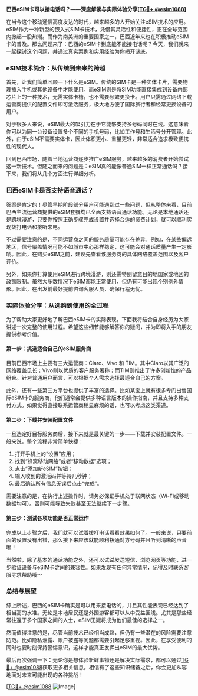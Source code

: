 **巴西eSIM卡可以接电话吗？——深度解读与实际体验分享[[TG💪+ @esim1088](https://t.me/s/esim1088)]**

在当今这个移动通信高度发达的时代，越来越多的人开始关注eSIM技术的应用。eSIM作为一种新型的嵌入式SIM卡技术，凭借其灵活性和便捷性，正在全球范围内掀起一股热潮。而作为南美洲的重要国家之一，巴西近年来也在积极推动eSIM卡的普及。那么问题来了：巴西的eSIM卡到底能不能接电话呢？今天，我们就来一起探讨这个问题，并通过真实案例和实用经验为你揭开谜底。

### eSIM技术简介：从传统到未来的跨越

首先，让我们简单回顾一下什么是eSIM。传统的SIM卡是一种实体卡片，需要物理插入手机或其他设备中才能使用。而eSIM则是将SIM功能直接集成到设备内部芯片上的一种技术，无需实体卡槽，也不需要频繁更换卡。用户只需通过网络下载运营商提供的配置文件即可激活服务，极大地方便了国际旅行者和经常更换设备的用户。

对于很多人来说，eSIM最大的吸引力在于它能够支持多号码同时在线。这意味着你可以为同一台设备设置多个不同的手机号码，比如工作号和生活号分开管理。此外，由于eSIM不需要实体卡，因此体积更小、重量更轻，非常适合追求极致便携性的现代人。

回到巴西市场，随着当地运营商逐步推广eSIM服务，越来越多的消费者开始尝试这一新技术。但随之而来的问题是：eSIM真的能像普通SIM一样正常通话吗？接下来，我们将从几个方面进行详细分析。

### 巴西eSIM卡是否支持语音通话？

答案是肯定的！尽管早期阶段部分用户可能遇到过一些问题，但从整体来看，目前巴西主流运营商提供的eSIM套餐均已全面支持语音通话功能。无论是本地通话还是跨境漫游，只要你按照正确步骤完成设置并选择合适的资费计划，就可以顺利实现拨打电话和接听来电。

不过需要注意的是，不同运营商之间的服务质量可能存在差异。例如，在某些偏远地区，信号覆盖情况可能不如城市中心那样稳定，这可能会对通话质量产生一定影响。因此，在购买eSIM之前，建议先查看该服务商的具体网络覆盖范围以及客户评价。

另外，如果你打算使用eSIM进行跨境漫游，则还需特别留意目的地国家或地区的政策限制。虽然大多数情况下eSIM都能正常使用，但仍有可能出现个别例外情形。因此，在出发前最好提前咨询客服人员，确保行程无忧。

### 实际体验分享：从选购到使用的全过程

为了帮助大家更好地了解巴西eSIM卡的实际表现，下面我将结合自身经历为大家讲述一次完整的使用过程。希望这些细节能够解答你的疑问，并为即将入手的朋友提供参考价值。

#### 第一步：挑选适合自己的eSIM服务商

目前巴西市场上主要有三大运营商：Claro、Vivo 和 TIM。其中Claro以其广泛的网络覆盖见长；Vivo则以优质的客户服务著称；而TIM则推出了许多创新性的产品组合。针对普通用户而言，可以根据个人需求选择最适合自己的方案。

此外，还有一些第三方平台也提供了丰富的选择。比如某宝上就有很多专门出售国际eSIM卡的服务商，他们通常会提供多种语言版本的操作指南，并且支持多种支付方式。如果觉得直接联系运营商稍显麻烦的话，也可以考虑这类渠道。

#### 第二步：下载并安装配置文件

一旦选定好目标服务商后，接下来就是最关键的一步——下载并安装配置文件。一般来说，整个流程非常简单快捷：

1. 打开手机上的“设置”应用；
2. 找到“蜂窝移动网络”或者“移动数据”选项；
3. 点击“添加新eSIM”按钮；
4. 输入收到的激活码并等待几秒钟；
5. 最后确认所有信息无误后点击“完成”。

需要注意的是，在执行上述操作时，请务必保证手机处于联网状态（Wi-Fi或移动数据均可）。否则可能导致失败甚至无法继续下一步骤。

#### 第三步：测试各项功能是否正常运作

完成以上步骤之后，我们就可以试着拨打电话看看效果如何了。一般来说，只要前面的设置没有出错，那么接下来应该就能顺利拨通对方号码并且听到清晰的声音啦！

当然啦，除了基本的通话功能之外，还可以试试发送短信、浏览网页等功能，进一步验证设备与eSIM卡之间的兼容性。如果发现有任何异常情况，记得及时联系客服寻求帮助哦～

### 总结与展望

综上所述，巴西的eSIM卡确实是可以用来接电话的，并且其性能表现已经达到了相当高的水准。无论是本地居民还是外国游客都可以从中受益匪浅。尤其是那些经常往返于多个国家之间的人士，eSIM无疑将成为他们最佳的选择之一。

然而值得注意的是，尽管当前技术已经相当成熟，但仍有一些潜在的风险需要注意防范。比如隐私泄露、账户被盗等问题都需要引起足够重视。因此，在享受便利的同时也要时刻保持警惕意识，这样才能真正发挥出eSIM的最大优势。

最后再次强调一下：无论你是想体验新鲜事物还是解决实际需求，都可以通过[TG💪+ @esim1088](https://t.me/s/esim1088)获取更多相关信息。相信有了这些知识储备之后，你会更加从容地面对未来可能出现的各种挑战！

[[TG💪+ @esim1088](https://t.me/s/esim1088) ![Image](https://i.postimg.cc/4NQfJmqS/Snipaste-2025-05-13-00-14-12.png)]